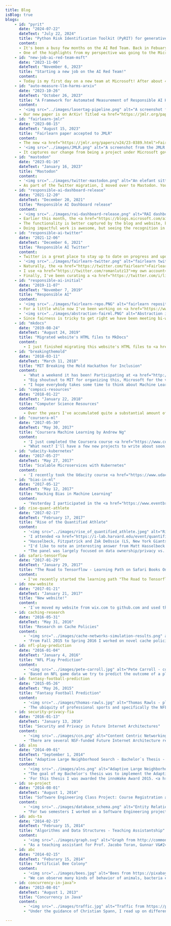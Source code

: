 ```yaml
---
title: Blog
isBlog: true
blogs:
    - id: "pyrit"
      date: "2024-07-22"
      dateText: "July 22, 2024"
      title: "Python Risk Identification Toolkit (PyRIT) for generative AI systems"
      content:
      - It's been a busy few months on the AI Red Team. Back in Febuary, <a href="https://www.microsoft.com/en-us/security/blog/2024/02/22/announcing-microsofts-open-automation-framework-to-red-team-generative-ai-systems/?msockid=221eb3d972cd620f327ea74e7345632e">we released PyRIT</a>. Since then, we've been expanding its capabilities to allow for probing multimodal generative AI systems (rather than just text-based ones). Another focus area has been state-of-the-art attack techniques. This space moves pretty fast, but we've added (or are in the process of adding) PAIR, TAP, GCG, Crescendo, Skeleton Key, and several others. Some of these are our own contributions, some of them happened via collaborations or contributions facilitated via the open source repository. I'll update this post with more details shortly!
      - One of the highlights from my perspective was going to the Microsoft //Build conference to talk to customers about PyRIT. After just about eight (!) years at Microsoft this was my first //Build conference. My colleagues Tori Westerhoff and Pete Bryan did an amazing job talking about the work of the AI Red Team in <a href="https://build.microsoft.com/en-US/sessions/0106b5b1-d727-4240-bb2e-dea325cb8519?source=sessions">their session</a>.
    - id: "new-job-ai-red-team-msft"
      date: "2023-11-06"
      dateText: "November 6, 2023"
      title: "Starting a new job on the AI Red Team!"
      content:
      - Today is my first day on a new team at Microsoft! After about 4 years on the Responsible AI tooling team within Azure Machine Learning / AI Platform I am moving to the AI Red Team. The way Responsible AI is perceived today is very different from when I entered this space back in 2019. Back then, lots of people dismissed some of the warnings and did not want to even assess their models for problems. Flash forward 4 years later (and certainly accelerated by the rise of LLMs) and you would be hard-pressed to find people who can ignore RAI (although they may call it Ethical AI, AI Safety, etc.). Teams like Microsoft's AI Red Team are seen as essential to identify risks with AI systems before they are deployed to give product teams the opportunity to address problems and avoid real-world harms. If you have not heard of AI Red Teams before, see these articles for some background <a href="https://www.microsoft.com/en-us/security/blog/2023/08/07/microsoft-ai-red-team-building-future-of-safer-ai/">[1]</a>, <a href="https://www.wired.com/story/microsoft-ai-red-team/">[2]</a>, and <a href="https://learn.microsoft.com/en-us/azure/ai-services/openai/concepts/red-teaming">[3]</a>. I will still be working on tooling but instead of building tools for machine learning practitioners I will primarily focus on tooling for AI Red Teams.
    - id: "auto-measure-llm-harms-arxiv"
      date: "2023-10-26"
      dateText: "October 26, 2023"
      title: "A Framework for Automated Measurement of Responsible AI Harms in Generative AI Applications"
      content:
      - '<img src="../images/lasertag-pipeline.png" alt="A screenshot from the JMLR website showing the new Fairlearn paper title with authors." width="100%" class="center">'
      - Our new paper is on ArXiv! Titled <a href="https://jmlr.org/papers/v24/23-0389.html">A Framework for Automated Measurement of Responsible AI Harms in Generative AI Applications</a>, it talks about some of the ways we've been evaluating LLMs. This was a joint effort of many teams at Microsoft and Microsoft Research. I am particularly happy with the emphasis on domain experts' input. This is merely a tool to help speed up evaluations, but the actual decisions about mitigations and whether a system is deployed remains (and should remain) with humans.
    - id: "fairlearn-jmlr"
      date: "2023-08-15"
      dateText: "August 15, 2023"
      title: "Fairlearn paper accepted to JMLR"
      content:
      - The new <a href="https://jmlr.org/papers/v24/23-0389.html">Fairlearn paper</a> is now in the Journal for Machine Learning Research (Open Source Software section)!
      - '<img src="../images/JMLR.png" alt="A screenshot from the JMLR website showing the new Fairlearn paper title with authors." width="100%" class="center">'
      - It captures our change from being a project under Microsoft governance to being a true open source project with open governance. As of today, half the maintainers are employed by Microsoft (including myself). Also, the focus of the project has shifted significantly since the original whitepaper. Back then, the Python toolkit was the main focus whereas now the educational materials are being prioritized.
    - id: "mastodon"
      date: "2023-01-16"
      dateText: "January 16, 2023"
      title: "Mastodon"
      content:
      - '<img src="../images/twitter-mastodon.png" alt="An elefant sitting on a bird. The bird represents Twitter, the elefant Mastodon." width="100%" class="center">'
      - As part of the Twitter migration, I moved over to Mastodon. You can find my account on at <a href="https://fosstodon.org/@romanlutz">@romanlutz@fosstodon.org</a>. While Twitter has provided <a href="https://twitterisgoinggreat.com/">plenty of excellent reasons to leave</a> I will add that having a decentralized social network is a fabulous idea to avoid being locked in in the future. If my current server operates in a way that does not mesh with my priorities and values I can always go elsewhere or start my own.
    - id: "responsible-ai-dashboard-release"
      date: "2021-12-20"
      dateText: "December 20, 2021"
      title: "Responsible AI Dashboard release"
      content:
      - '<img src="../images/rai-dashboard-release.png" alt="RAI dashboard view of error analysis tool" width="100%" class="center">'
      - Earlier this month, the <a href="https://blogs.microsoft.com/ai-for-business/building-ai-responsibly-from-research-to-practice/">Responsible AI dashboard was released</a>. As one of the key contributors on the engineering side I am really proud of this milestone. Of course, this is only where it really starts as we can now iterate on the first version. Make sure to <a href="https://responsibleaitoolbox.ai">try it</a> and leave some feedback!
      - The functionality is better captured by the blog and website, but something not mentioned there that I am really excited about is that we pulled this off in the open <a href="https://github.com/microsoft/responsible-ai-toolbox">on GitHub</a>. That means anyone can see what goes into this, ask for features, or even contribute bugfixes.
      - Doing impactful work is awesome, but seeing the recognition in the entire company takes this to a whole different level. For example, I have seen tweets about this by <a href="https://twitter.com/kevin_scott/status/1468279751785828353">Microsoft CTO Kevin Scott</a> and <a href="https://twitter.com/erichorvitz/status/1468286435052572678?s=20">Chief Scientific Officer Eric Horvitz</a>.
    - id: "responsible-ai-twitter"
      date: "2021-12-06"
      dateText: "December 6, 2021"
      title: "Responsible AI Twitter"
      content:
      - Twitter is a great place to stay up to date on progress and updates in Responsible AI. I'll list a few resources that may be of interest below.
      - '<img src="../images/fairlearn-twitter.png" alt="fairlearn twitter" width="100%" class="center">'
      - Naturally, the <a href="https://twitter.com/fairlearn">Fairlearn account</a> is a great way to hear all about updates related to the Fairlearn community.
      - I use <a href="https://twitter.com/romanlutz13">my own account</a> to post on topics related to open source and Responsible AI as well.
      - Finally, I've been curating a <a href="https://twitter.com/i/lists/1167589008119087105?s=20">list of people and organizations working on Responsible AI</a> for a while. As of today it contains 739 accounts with the caveat that people who aren't on Twitter can't be represented.
    - id: "responsible-ai-initial"
      date: "2019-11-07"
      dateText: "November 7, 2019"
      title: "Responsible AI"
      content:
      - '<img src="../images/fairlearn-repo.PNG" alt="fairlearn repository" width="100%" class="center">'
      - For a little while now I've been working on <a href="https://www.microsoft.com/en-us/AI/our-approach-to-ai">Responsible AI at Microsoft</a>. Now that our tools are announced with <a href="https://myignite.techcommunity.microsoft.com/sessions/81147">Sarah Bird's talk at Ignite</a> I can finally point to our tools openly. A lot of my time over the past months went into <a href="https://github.com/fairlearn/fairlearn">fairlearn</a>, our open source toolkit for fairness assessment and unfairness mitigation. We just released v0.3.0, so there's a lot more to come in the next months. I will be in Vancouver for NeurIPS in December to demo our tools around fairness and interpretability. Talk to me if you will be there!
      - '<img src="../images/abstraction-fairml.PNG" alt="Abstraction in Fairness-aware Machine Learning" width="100%" class="center">'
      - Since fairness is tricky to get right we have been meeting bi-weekly as a Responsible AI reading group. Today I had the honor to lead the discussion about <a href="https://papers.ssrn.com/sol3/papers.cfm?abstract_id=3265913">"Fairness and Abstraction in Sociotechnical Systems"</a> by Andrew D. Selbst, danah boyd, Sorelle A. Friedler, Suresh Venkatasubramanian, and Janet Vertesi. I highly encourage everyone to read this paper to avoid the mentioned abstraction traps when building machine learning systems. Maybe this should be part of a mandatory checklist before releasing models... If you're interested in my slides (which were inspired by the authors') you may download them <a href="https://github.com/romanlutz/romanlutz.github.io/blob/gh-pages/other/FairnessAndAbstractionInSociotechnicalSystems.pdf">here</a>.
    - id: "mkdocs"
      date: "2019-08-24"
      dateText: "August 24, 2019"
      title: "Migrated website's HTML files to MkDocs"
      content:
        - I just finished migrating this website's HTML files to <a href="https://www.mkdocs.org/">MkDocs</a>. This allows for easy templating and reuse. It's not 100% complete at this point since this is just a hobby, but I'm still quite proud of how much duplicated boilerplate HTML is now gone.
    - id: "breakingthemold"
      date: "2018-03-11"
      dateText: "March 11, 2018"
      title: "MIT Breaking the Mold Hackathon for Inclusion"
      content:
        - 'What a weekend it has been! Participating at <a href="http://www.mitbreakingthemold.com/challenges/">MIT`s Breaking the Mold Hackathon for Inclusion</a> was truly a blessing. With so many truly difficult problems to tackle, it is fantastic to see all the ideas people came up with.'
        - "Big shoutout to MIT for organizing this, Microsoft for the venue (and encouraging me to go!), and Amazon for sending two inspiring mentors for my team all the way from Seattle! Thanks also to my team for creating a creative environment where everybody could express their ideas. I learned a ton from all of you, and winning 3rd prize tops it all off."
        - "I hope everybody takes some time to think about Machine Learning Bias. With ML becoming increasingly prevalent, it is more important than ever to take bias into account."
    - id: "compsci-resources"
      date: "2018-01-22"
      dateText: "January 22, 2018"
      title: "Computer Science Resources"
      content:
        - Over the years I've accumulated quite a substantial amount of links, books, videos, articles and classes that I can recommend to CS students. Find them <a href="cs-recommendations.html">here</a>.
    - id: "coursera-ml"
      date: "2017-05-30"
      dateText: "May 30, 2017"
      title: "Coursera Machine Learning by Andrew Ng"
      content:
        - 'I just completed the Coursera course <a href="https://www.coursera.org/learn/machine-learning/">Machine Learning</a> by Andrew Ng. While it was not my first ML course, it was definitely a great refresher. I absolutely recommend this class to beginners who want to get started. A potential drawback of this class is that it uses Octave for the programming assignments. While I had some prior exposure to Matlab, most people would probably prefer Python or R. Andrew Ng has a very pleasant teaching style and explains the math thoroughly where possible.'
        - "What next? I'll have a few new projects to write about soon, but more about that once I can confirm!"
    - id: "udacity-kubernetes"
      date: "2017-05-27"
      dateText: "May 27, 2017"
      title: "Scalable Microservices with Kubernetes"
      content:
        - 'I recently took the Udacity course <a href="https://www.udacity.com/course/scalable-microservices-with-kubernetes--ud615">Scalable Microservices with Kubernetes</a> by Kelsey Hightower, Carter Morgan, Adrian Cockcroft, and Gundega Dekena. It is a short and funny introduction and ideal if you are trying to get started with Kubernetes. It is important to remember that Kubernetes is simply a tool that can be used to scale a microservices architecture, and it us not the only one. Potentially the most useful resource of the whole class was <a href="https://www.microservices.com/">www.microservices.com</a>. Check it out! As as sidenote, I absolutely recommend listening to <a href="https://softwareengineeringdaily.com">Software Engineering Daily</a> if you are curious about Microservices. A number of guests on SE Daily have shared their perspective on microservices, including Neal Ford, Rafi Schloming, Richard Li, Austin Gunter, and Matt Klein, to name a few.'
    - id: "bias-in-ml"
      date: "2017-05-12"
      dateText: "May 12, 2017"
      title: "Hacking Bias in Machine Learning"
      content:
        - 'Yesterday I participated in the <a href="https://www.eventbrite.com/e/new-england-machine-learning-hackathon-hacking-bias-in-ml-tickets-32951771636?aff=NEML">Hacking Bias in ML</a> workshop at Microsoft`s New England Research and Development Center (full disclosure: I work there as well). Bias is natural to Machine Learning models, of course. Generally speaking, the idea is always to find certain properties of the provided data that indicate belonging to a specific group or class. For example, we might find that success in European soccer is strongly correlated with a team`s budget. The budget will therefore serve as an important feature for our success prediction model. But what if the environment changes? Say, hypothetically, that the European soccer leagues decide to enforce a salary cap similar to American sports leagues (note: This is simply a hypothetical scenario and does not reflect the author`s opinion). Using the same model suddenly makes no sense anymore, we have to adjust. A somewhat similar, albeit much more consequential change has happened in our society as well. Discrimination based on gender, race, and many other traits is not acceptable. While the law slowly adapts to equality and tolerance, ML models are still trained with the same old data that reflects these biases. Since there is no actual magic in the models, they will represent that bias in the results they provide. This poses the danger of carrying these models/views/biases into the future, possibly without realizing that we are subconsciously biased. My group specifically looked at gender bias in texts, and since explaining word embeddings in a short post is a tall order, let`s just say it`s a way of mapping words to vectors in a multi-dimensional space whose relative locations represent certain relationships. With that we can find that some words are generally more used in connection with men ("smart"), some more with women ("lovely"). You can play around with the tool resulting from the workshop <a href="https://mdml.github.io/hacking-bias-in-word-choice/#">here</a>. While this is only a little prototype, let`s all try to work on our subconscious biases, shall we?'
    - id: rise-quant-athlete
      date: "2017-02-17"
      dateText: "February 17, 2017"
      title: "Rise of the Quantified Athlete"
      content:
        - '<img src="../images/rise_of_quantified_athlete.jpeg" alt="Rise of Quantified Athlete main panel" width="100%" class="center">'
        - 'I attended <a href="https://i-lab.harvard.edu/event/quantified-athlete/">"Rise of the Quantified Athlete"</a> at the <a href="https://i-lab.harvard.edu">Harvard innovation Labs</a> recently, a delightful unconference and discussion forum on the future of quantifiable performance in sports. While the primary focus was on the "Quantified Athlete" seemingly directed towards wearable sensors and fitness data, I can see this going much further than just individual stats. One key statement by Matt Hasselbeck (former QB - Colts, Titans, Seahawks, Packers, and 3-time Pro Bowler) in the forum`s Overtime panel highlights exactly this. Even if we have all this data, "So what?". Gathering all kinds of data is not the purpose, it`s about finding useful nuggets and actionable conclusions. Especially from the perspective of the Quarterback, individual nuances are less important when you have to keep track of 21 players on the field. If technology can help uncover patterns or recommend how to exploit them, it might become a critical part of a team`s preparation. Ryan Fitpatrick (QB, Jets, Texans, Titans, Bills, Bengals, Rams) mentioned that in addition to game film, he regularly uses virtual reality to explore what`s happening during plays in a 3-dimensional VR environment. As exciting as this sounds, I was surprised to hear that in terms of finding tendencies there`s little or no Advanced Statistics or Machine Learning being used.'
        - "Hasselbeck, Fitzpatrick and Zak DeOssie (LS, New York Giants, two-time Superbowl winner) hung around after the panel to interact with students, entrepreneurs and interested folks like me. After making some bad experiences in that respect with soccer players in Germany (yes, I haven't forgotten, Franz Beckenbauer!), it was unreal to talk to a starting NFL QB and actually answer his questions concerning what I'm working on."
        - "I'd like to note an interesting answer from Matt Hasselbeck on what he would love to get from technology. Anything that helps players rest. During practice and games there's a ton of coaches and assistants telling players what to do, but once that's over, they are more or less left to themselves without being given recommendations on how to optimize resting. Interesting point! And it sounds like a relatively simple one to solve, too."
        - "The panel was largely focused on data ownership/privacy vs. getting the most out of the data. Unsurprisingly, some athletes such as Paul Rabil (Lacrosse, Team USA) and Meghan Duggan (Hockey, Captain Team USA) seemed rather enthusiastic about having data available to help them optimize their habits, get the most out of their bodies, and maybe even having longer careers due to more sustainable exercise and injury avoidance. In contrast, Fitpatrick, Hasselbeck and Shawn Springs (former CB, Seahawks, Redskins, Patriots) pointed out potential issues for players beyond their peak. As an example, take an accomplished receiver slowing down towards the end of his career. With sensors, coaches can now monitor and recognize this, leading to potential loss of leverage in contract negotiations or even being cut from the roster. This is obviously a crucial point in this evolution of the game, and we are certain to hear how NFLPA and NFL settle on this matter."
    - id: safari-tensorflow
      date: "2017-01-29"
      dateText: "January 29, 2017"
      title: "The Road to Tensorflow - Learning Path on Safari Books Online"
      content:
        - I've recently started the learning path "The Road to Tensorflow" on Safari Books Online. You can find it <a href="https://www.safaribooksonline.com/library/view/learning-path-the/9781787123700/">here</a>. It's essentially a series of video tutorials from Packt Publishing. They start with Python and sklearn, in order to prepare for Deep Learning in the second half of the learning path. For that, they use Theano and later Tensorflow. I really liked that they provide the code so you can always run it yourself as well and play around with parameters. If you want to avoid heating your apartment with your laptop (that's what my old machine used to do, almost as loud as a vaccuum cleaner...) then try setting up a VM in the cloud with Docker and Tensorflow. I used Lee Stott's step by step description on how to do that with Azure. You can find it <a href="https://blogs.msdn.microsoft.com/uk_faculty_connection/2016/09/26/tensorflow-on-docker-with-microsoft-azure/">here</a>. Have fun!
    - id: new-website
      date: "2017-01-21"
      dateText: "January 21, 2017"
      title: "New website!"
      content:
        - 'I`ve moved my website from wix.com to github.com and used that as an opportunity to overhaul the whole website. Wix is great if you want a page up and running. As soon as you want specific formatting by tweaking some CSS or Javascript, though, you quickly reach Wix`s limits. I`ve always seen this as an interesting hobby, and being able to take any template and adjust it to my wishes is simply great. Kudos to Sergey Pozhilov from gettemplate.com for providing that with Creative Commons Attribution license. More on that at <a href="http://www.gettemplate.com/info/initio/">gettemplate.com</a>. This page is now on GitHub Pages since that offers a number of advantages: I don`t have to bother with ads from the company hosting it. The page is associated with my GitHub repository, and I can clearly see changes I`ve made, line by line.'
    - id: caching-research
      date: "2016-05-31"
      dateText: "May 31, 2016"
      title: "Research on Cache Policies"
      content:
        - '<img src="../images/cache-networks-simulation-results.png" alt="Cache Networks Simulation Results" width="40%" class="center">'
        - 'From Fall 2015 to Spring 2016 I worked on novel cache policies as a Research Assistant with Professors Don Towsley and Antonio Rocha. The results still remain to be published, so I will write about it if that happens. Separately, I conducted experiments with cache networks for a graduate seminar on distributed systems. You can download my project report <a href="https://github.com/romanlutz/romanlutz.github.io/blob/gh-pages/other/CacheNetworkSimulation.pdf">here</a>.'
    - id: nfl-play-prediction
      date: "2016-01-04"
      dateText: "January 4, 2016"
      title: "NFL Play Prediction"
      content:
        - '<img src="../images/pete-carroll.jpg" alt="Pete Carroll - coach" width="40%" class="center">'
        - 'Based on NFL game data we try to predict the outcome of a play in multiple different ways including Decision and Classification Trees, Nearest Neighbors, Naive Bayes, Linear Discriminant Analysis, Support Vector Machines and Regression, and Artificial Neural Networks. An application of this is the following: by plugging in various play options one could determine the best play for a given situation in real time. While the outcome of a play can be described in many ways we had the most promising results with a newly defined measure that we call "progress". We see this work as a first step to include predictive analysis into NFL playcalling. See the full paper at <a href="https://arxiv.org/abs/1601.00574">arxiv.org/abs/1601.00574</a>; in collaboration with Brendan Teich and Valentin Kassarnig.'
    - id: fantasy-football-prediction
      date: "2015-05-26"
      dateText: "May 26, 2015"
      title: "Fantasy Football Prediction"
      content:
        - '<img src="../images/thomas-rawls.jpg" alt="Thomas Rawls - player" width="40%" class="center">'
        - 'The ubiquity of professional sports and specifically the NFL have lead to an increase in popularity for Fantasy Football. Users have many tools at their disposal: statistics, predictions, rankings of experts and even recommendations of peers. There are issues with all of these, though. Especially since many people pay money to play, the prediction tools should be enhanced as they provide unbiased and easy-to-use assistance for users. This paper provides and discusses approaches to predict Fantasy Football scores of Quarterbacks with relatively limited data. See the full paper at <a href="https://arxiv.org/abs/1505.06918">arxiv.org/abs/1505.06918</a>.'
    - id: security-privacy-fia
      date: "2016-01-13"
      dateText: "January 13, 2016"
      title: "Security and Privacy in Future Internet Architectures"
      content:
        - '<img src="../images/ccn.png" alt="Content Centric Networking" width="70%" class="center">'
        - 'There are several NSF-funded Future Internet Architecture research projects in the US. Their focus is mostly on improving the scalability and efficiency. I am interested in how the different approaches affect (or do not affect) the privacy of users in comparison to the current Internet. My focus will be on research about the feasibility of censorship circumvention. As an example, I picked Content-oriented Networking. See the full paper at <a href="https://arxiv.org/abs/1601.01278">arxiv.org/abs/1601.01278</a>.'
    - id: alns
      date: "2014-09-01"
      dateText: "September 1, 2014"
      title: "Adaptive Large Neighborhood Search - Bachelor`s Thesis - innoWake Award 2015"
      content:
        - '<img src="../images/alns.png" alt="Adaptive Large Neighborhood Search - Destory and Repair" width="100%">'
        - "The goal of my Bachelor's thesis was to implement the Adaptive Large Neighborhood Search (ALNS) heuristic and possibly come up with improvements. ALNS was described first by S. Ropke and D. Pisinger and is based on P. Shaw's Large Neighborhood Search. The idea is that some problems are difficult to solve with basic local search algorithms because of a tightly constrained search space. Small changes to a solution will rarely bring improvements. As a consequence, LNS and ALNS change larger parts based on different heuristics."
        - 'For this thesis I was awarded the innoWake Award 2015. <a href="http://www.innowake.com">innoWake</a> was a software modernization company based in Austin, TX and had a number of branch offices including one in Germany. They have since been acquired by Deloitte.'
    - id: se-project
      date: "2014-08-01"
      dateText: "August 1, 2014"
      title: "Software Engineering Class Project: Course Registration and Distribution Platform"
      content:
        - '<img src="../images/database_schema.png" alt="Entity Relationship Diagram" width="100%">'
        - "For two semesters I worked on a Software Engineering project with the aim of developing a University Course Registration Platform that allows the distribution of course participants into groups based on different criteria. The project involved all phases of a typical software project, from analysis and design to the actual implementation. On top of being a regular team member, it was my role as the team manager to both coordinate and plan for the team and communicate with the customer. In the end, the system was delivered on time with all necessary and a few additional features to the satisfaction of the customer. In collaboration with Tobias Baumann, David Köhler and Max Schnitzlein."
    - id: ads-ta
      date: "2014-02-15"
      dateText: "February 15, 2014"
      title: "Algorithms and Data Structures - Teaching Assistantship"
      content:
        - '<img src="../images/graph.svg" alt="Graph from http://commons.wikimedia.org/wiki/File:Dinic_algorithm_Gf2.svg, public domain" width="70%" class="center">'
        - "As a teaching assistant for Prof. Jacobo Toran, Gunnar V&#246;lkel and Dominikus Kr&#252;ger, I explained the solutions to weekly assignments to a group of 20 students whose work I also graded. In addition to that, I often gave a review of the material presented in class. It made me very happy to see the attendance rate constantly high throughout the semester and especially the positive feedback at the end of the course."
    - id: abc
      date: "2014-02-15"
      dateText: "Feburary 15, 2014"
      title: "Artificial Bee Colony"
      content:
        - '<img src="../images/bees.jpg" alt="Bees from https://pixabay.com/en/queen-cup-honeycomb-honey-bee-337695/, CC0 Public Domain" width="100%">'
        - "We can observe many kinds of behavior of animals, bacteria etc. in nature where an adaption to the specific environment has taken place due to evolution. In a way, an optimization process has taken place. This idea is the basis for so-called nature-inspired metaheuristics. The Artificial Bee Colony (ABC) meta-heuristic by D. Karaboga is such a nature-inspired metaheuristic. It projects the foraging behavior of bees on an algorithm in order to solve optimization problems."
    - id: concurrency-in-java">
      date: "2013-08-01"
      dateText: "August 1, 2013"
      title: "Concurrency in Java"
      content:
        - '<img src="../images/traffic.jpg" alt="Traffic from https://pixabay.com/en/traffic-highway-lights-night-road-332857/, CC0 Public Domain" width="70%" class="center">'
        - "Under the guidance of Christian Spann, I read up on different ways to implement concurrent programs in Java, from Threads, Runnables and Executors to thread-safe versions of data structures. Finally, I presented the different approaches and techniques in a seminar talk."

---
```

